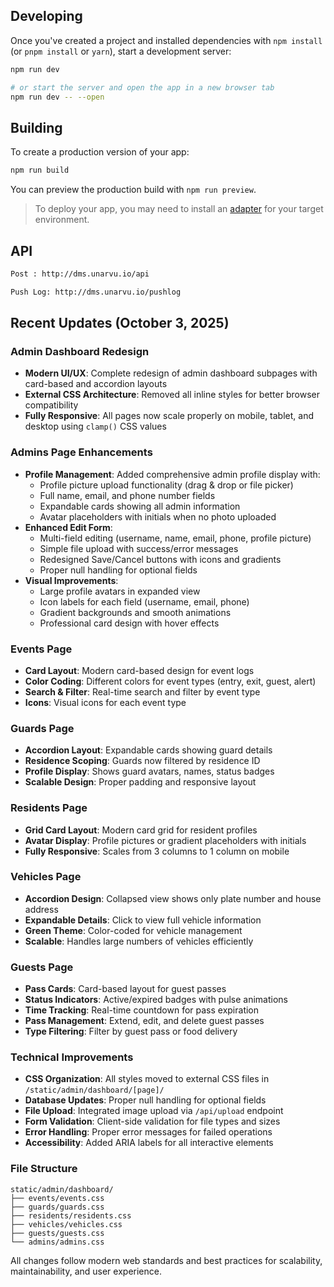 ## Developing

Once you've created a project and installed dependencies with `npm install` (or `pnpm install` or `yarn`), start a development server:

```sh
npm run dev

# or start the server and open the app in a new browser tab
npm run dev -- --open
```

## Building

To create a production version of your app:

```sh
npm run build
```

You can preview the production build with `npm run preview`.

> To deploy your app, you may need to install an [adapter](https://svelte.dev/docs/kit/adapters) for your target environment.


## API
```sh 
Post : http://dms.unarvu.io/api

Push Log: http://dms.unarvu.io/pushlog
```

## Recent Updates (October 3, 2025)

### Admin Dashboard Redesign
- **Modern UI/UX**: Complete redesign of admin dashboard subpages with card-based and accordion layouts
- **External CSS Architecture**: Removed all inline styles for better browser compatibility
- **Fully Responsive**: All pages now scale properly on mobile, tablet, and desktop using `clamp()` CSS values

### Admins Page Enhancements
- **Profile Management**: Added comprehensive admin profile display with:
  - Profile picture upload functionality (drag & drop or file picker)
  - Full name, email, and phone number fields
  - Expandable cards showing all admin information
  - Avatar placeholders with initials when no photo uploaded
- **Enhanced Edit Form**: 
  - Multi-field editing (username, name, email, phone, profile picture)
  - Simple file upload with success/error messages
  - Redesigned Save/Cancel buttons with icons and gradients
  - Proper null handling for optional fields
- **Visual Improvements**:
  - Large profile avatars in expanded view
  - Icon labels for each field (username, email, phone)
  - Gradient backgrounds and smooth animations
  - Professional card design with hover effects

### Events Page
- **Card Layout**: Modern card-based design for event logs
- **Color Coding**: Different colors for event types (entry, exit, guest, alert)
- **Search & Filter**: Real-time search and filter by event type
- **Icons**: Visual icons for each event type

### Guards Page
- **Accordion Layout**: Expandable cards showing guard details
- **Residence Scoping**: Guards now filtered by residence ID
- **Profile Display**: Shows guard avatars, names, status badges
- **Scalable Design**: Proper padding and responsive layout

### Residents Page
- **Grid Card Layout**: Modern card grid for resident profiles
- **Avatar Display**: Profile pictures or gradient placeholders with initials
- **Fully Responsive**: Scales from 3 columns to 1 column on mobile

### Vehicles Page
- **Accordion Design**: Collapsed view shows only plate number and house address
- **Expandable Details**: Click to view full vehicle information
- **Green Theme**: Color-coded for vehicle management
- **Scalable**: Handles large numbers of vehicles efficiently

### Guests Page
- **Pass Cards**: Card-based layout for guest passes
- **Status Indicators**: Active/expired badges with pulse animations
- **Time Tracking**: Real-time countdown for pass expiration
- **Pass Management**: Extend, edit, and delete guest passes
- **Type Filtering**: Filter by guest pass or food delivery

### Technical Improvements
- **CSS Organization**: All styles moved to external CSS files in `/static/admin/dashboard/[page]/`
- **Database Updates**: Proper null handling for optional fields
- **File Upload**: Integrated image upload via `/api/upload` endpoint
- **Form Validation**: Client-side validation for file types and sizes
- **Error Handling**: Proper error messages for failed operations
- **Accessibility**: Added ARIA labels for all interactive elements

### File Structure
```
static/admin/dashboard/
├── events/events.css
├── guards/guards.css
├── residents/residents.css
├── vehicles/vehicles.css
├── guests/guests.css
└── admins/admins.css
```

All changes follow modern web standards and best practices for scalability, maintainability, and user experience.
